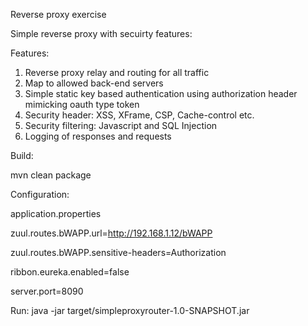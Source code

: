 Reverse proxy exercise

Simple reverse proxy with secuirty features:

Features:
1)	Reverse proxy relay and routing for all traffic
2)	Map to allowed back-end servers
3)	Simple static key based authentication using authorization header mimicking oauth type token
4)	Security header: XSS, XFrame, CSP, Cache-control etc.
5)	Security filtering: Javascript and SQL Injection
6)	Logging of responses and requests


Build:

mvn clean package



Configuration:

application.properties

zuul.routes.bWAPP.url=http://192.168.1.12/bWAPP

zuul.routes.bWAPP.sensitive-headers=Authorization

ribbon.eureka.enabled=false

server.port=8090


Run:
java -jar target/simpleproxyrouter-1.0-SNAPSHOT.jar


